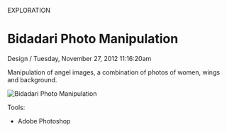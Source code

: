 <p class="type">EXPLORATION</p>

# Bidadari Photo Manipulation

<p class="meta">Design  /  Tuesday, November 27, 2012 11:16:20am</p>

Manipulation of angel images, a combination of photos of women, wings and background.

![Bidadari Photo Manipulation](https://farooq-agent.web.app/assets/images/works/details/28-bidadari-photo-manipulation/tut.jpg)

Tools:
- Adobe Photoshop
